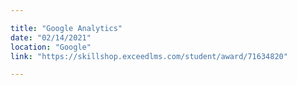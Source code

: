 ```yaml
---

title: "Google Analytics"
date: "02/14/2021"
location: "Google"
link: "https://skillshop.exceedlms.com/student/award/71634820"

---
```

